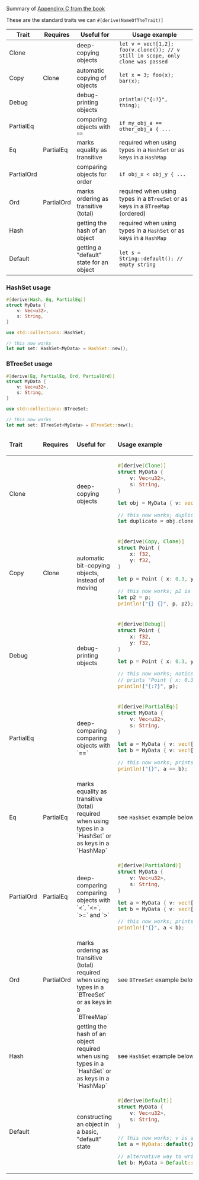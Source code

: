 Summary of [Appendinx C from the book](https://doc.rust-lang.org/book/appendix-03-derivable-traits.html)

These are the standard traits we can `#[derive(NameOfTheTrait)]`

| Trait | Requires | Useful for | Usage example |
| --- | --- | --- | --- |
| Clone | | deep-copying objects | `let v = vec![1,2]; foo(v.clone()); // v still in scope, only clone was passed` |
| Copy | Clone | automatic copying of objects | `let x = 3; foo(x); bar(x);` |
| Debug | | debug-printing objects | `println!("{:?}", thing);` |
| PartialEq | | comparing objects with `==` | `if my_obj_a == other_obj_a { ... ` |
| Eq | PartialEq | marks equality as transitive | required when using types in a `HashSet` or as keys in a `HashMap` |
| PartialOrd | | comparing objects for order | `if obj_x < obj_y { ...` |
| Ord | PartialOrd | marks ordering as transitive (total) | required when using types in a `BTreeSet` or as keys in a `BTreeMap` (ordered) |
| Hash | | getting the hash of an object | required when using types in a `HashSet` or as keys in a `HashMap` |
| Default | | getting a "default" state for an object | `let s = String::default(); // empty string` |

<table>
<thead><tr>

<td>

**Trait**

</td>
<td>

**Requires**

</td>
<td>

**Useful for**

</td>
<td>

**Usage example**

</td>

</tr></thead>
<tbody>

<tr>
<td>
Clone
</td>
<td>

</td>
<td>
deep-copying objects
</td>
<td>

```rust
#[derive(Clone)]
struct MyData {
    v: Vec<u32>,
    s: String,
}

let obj = MyData { v: vec![1,2,3], s: "abcd".into() };

// this now works; duplicate is a deep copy
let duplicate = obj.clone();
```

</td>
</tr>

<tr>
<td>
Copy
</td>
<td>
Clone
</td>
<td>
automatic bit-copying objects, instead of moving
</td>
<td>

```rust
#[derive(Copy, Clone)]
struct Point {
    x: f32,
    y: f32,
}

let p = Point { x: 0.3, y: 0.67 };

// this now works; p2 is a copy, p was not moved
let p2 = p;
println!("{} {}", p, p2);
```

</td>
</tr>

<tr>
<td>
Debug
</td>
<td>

</td>
<td>
debug-printing objects
</td>
<td>

```rust
#[derive(Debug)]
struct Point {
    x: f32,
    y: f32,
}

let p = Point { x: 0.3, y: 0.67 };

// this now works; notice the {:?} debug-format
// prints "Point { x: 0.3, y: 0.67 }"
println!("{:?}", p);
```

</td>
</tr>

<tr>
<td>
PartialEq
</td>
<td>

</td>
<td>
deep-comparing comparing objects with `==`
</td>
<td>

```rust
#[derive(PartialEq)]
struct MyData {
    v: Vec<u32>,
    s: String,
}

let a = MyData { v: vec![1,2,3], s: "abcd".into() };
let b = MyData { v: vec![1,2,3], s: "xyzw".into() };

// this now works; prints "false"
println!("{}", a == b);
```

</td>
</tr>

<tr>
<td>
Eq
</td>
<td>
PartialEq
</td>
<td>
marks equality as transitive (total)
required when using types in a `HashSet` or as keys in a `HashMap`
</td>
<td>

see `HashSet` example below

</td>
</tr>

<tr>
<td>
PartialOrd
</td>
<td>
PartialEq
</td>
<td>
deep-comparing comparing objects with `<`, `<=`, `>=` and `>`
</td>
<td>

```rust
#[derive(PartialOrd)]
struct MyData {
    v: Vec<u32>,
    s: String,
}

let a = MyData { v: vec![1,2,3], s: "abcd".into() };
let b = MyData { v: vec![1,2,3], s: "xyzw".into() };

// this now works; prints "true"
println!("{}", a < b);
```

</td>
</tr>

</td>
</tr>

<tr>
<td>
Ord
</td>
<td>
PartialOrd
</td>
<td>
marks ordering as transitive (total)
required when using types in a `BTreeSet` or as keys in a `BTreeMap`
</td>
<td>

see `BTreeSet` example below

</td>
</tr>

<tr>
<td>
Hash
</td>
<td>

</td>
<td>
getting the hash of an object
required when using types in a `HashSet` or as keys in a `HashMap`
</td>
<td>

see `HashSet` example below

</td>
</tr>

<tr>
<td>
Default
</td>
<td>

</td>
<td>
constructing an object in a basic, "default" state
</td>
<td>

```rust
#[derive(Default)]
struct MyData {
    v: Vec<u32>,
    s: String,
}

// this now works; v is an empty Vec, and s is an empty String
let a = MyData::default();

// alternative way to write
let b: MyData = Default::default();
```

</td>
</tr>


</tbody>

### HashSet usage

```rust
#[derive(Hash, Eq, PartialEq)]
struct MyData {
    v: Vec<u32>,
    s: String,
}

use std::collections::HashSet;

// this now works
let mut set: HashSet<MyData> = HashSet::new();
```

### BTreeSet usage

```rust
#[derive(Eq, PartialEq, Ord, PartialOrd)]
struct MyData {
    v: Vec<u32>,
    s: String,
}

use std::collections::BTreeSet;

// this now works
let mut set: BTreeSet<MyData> = BTreeSet::new();
```
